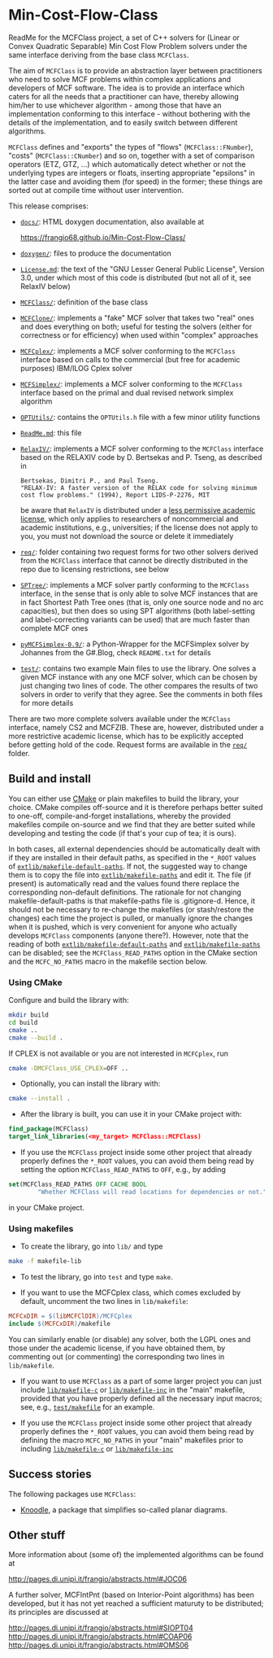 # Min-Cost-Flow-Class

ReadMe for the MCFClass project, a set of C++ solvers for (Linear or Convex
Quadratic Separable) Min Cost Flow Problem solvers under the same interface
deriving from the base class `MCFClass`.

The aim of `MCFClass` is to provide an abstraction layer between practitioners
who need to solve MCF problems within complex applications and developers of
MCF software. The idea is to provide an interface which caters for all the
needs that a practitioner can have, thereby allowing him/her to use whichever
algorithm - among those that have an implementation conforming to this
interface - without bothering with the details of the implementation, and to
easily switch between different algorithms.

`MCFClass` defines and "exports" the types of "flows" (`MCFClass::FNumber`),
"costs" (`MCFClass::CNumber`) and so on, together with a set of comparison
operators (ETZ, GTZ, ...) which automatically detect whether or not the
underlying types are integers or floats, inserting appropriate "epsilons" in
the latter case and avoiding them (for speed) in the former; these things are
sorted out at compile time without user intervention.

This release comprises:

-  [`docs/`](docs): HTML doxygen documentation, also available at

    https://frangio68.github.io/Min-Cost-Flow-Class/

-  [`doxygen/`](doxygen): files to produce the documentation

-  [`License.md`](License.md): the text of the "GNU Lesser General Public License",
   Version 3.0, under which most of this code is distributed
   (but not all of it, see RelaxIV below)

-  [`MCFClass/`](MCFClass): definition of the base class

-  [`MCFClone/`](MCFClone): implements a "fake" MCF solver that takes two "real" 
   ones  and does everything on both; useful for testing the solvers (either for
   correctness or for efficiency) when used within "complex" approaches

-  [`MCFCplex/`](MCFCplex): implements a MCF solver conforming to the `MCFClass`
   interface based on calls to the commercial (but free for academic purposes)
   IBM/ILOG Cplex solver 

-  [`MCFSimplex/`](MCFSimplex): implements a MCF solver conforming to the `MCFClass`
   interface based on the primal and dual revised network simplex algorithm

-  [`OPTUtils/`](OPTUtils): contains the `OPTUtils.h` file with a few minor utility
   functions

-  [`ReadMe.md`](ReadMe.md): this file

-  [`RelaxIV/`](RelaxIV): implements a MCF solver conforming to the `MCFClass`
   interface based on the RELAXIV code by D. Bertsekas and P. Tseng, as described
   in

       Bertsekas, Dimitri P., and Paul Tseng.
       "RELAX-IV: A faster version of the RELAX code for solving minimum
       cost flow problems." (1994), Report LIDS-P-2276, MIT

   be aware that `RelaxIV` is distributed under a [less permissive academic
   license](RelaxIV/academicl.txt), which only applies to researchers of
   noncommercial and academic institutions, e.g., universities; if the license
   does not apply to you, you must not download the source or delete it immediately

-  [`req/`](req): folder containing two request forms for two other solvers derived
   from the `MCFClass` interface that cannot be directly distributed in the
   repo due to licensing restrictions, see below
 
-  [`SPTree/`](SPTree): implements a MCF solver partly conforming to the `MCFClass`
   interface, in the sense that is only able to solve MCF instances that are in
   fact Shortest Path Tree ones (that is, only one source node and no arc
   capacities), but then does so using SPT algorithms (both label-setting and
   label-correcting variants can be used) that are much faster than complete MCF
   ones

-  [`pyMCFSimplex-0.9/`](pyMCFSimplex-0.9): a Python-Wrapper for the MCFSimplex
   solver by Johannes from the G#.Blog, check `README.txt` for details

-  [`test/`](test): contains two example Main files to use the library. One solves
   a given MCF instance with any one MCF solver, which can be chosen by just
   changing two lines of code. The other compares the results of two solvers in
   order to verify that they agree. See the comments in both files for more details

There are two more complete solvers available under the `MCFClass` interface,
namely CS2 and MCFZIB. These are, however, distributed under a more
restrictive academic license, which has to be explicitly accepted before
getting hold of the code. Request forms are available in the [`req/`](req) folder.


## Build and install

You can either use [CMake](https://cmake.org) or plain makefiles to build the
library, your choice. CMake compiles off-source and it is therefore perhaps
better suited to one-off, compile-and-forget installations, whereby the
provided makefiles compile on-source and we find that they are better suited
while developing and testing the code (if that's your cup of tea; it is ours).

In both cases, all external dependencies should be automatically dealt with if
they are installed in their default paths, as specified in the `*_ROOT` values
of [`extlib/makefile-default-paths`](extlib/makefile-default-paths). If not,
the suggested way to change them is to copy the file into
[`extlib/makefile-paths`](extlib/makefile-paths) and edit it. The file (if
present) is automatically read and the values found there replace the
corresponding non-default definitions. The rationale for not changing
makefile-default-paths is that makefile-paths file is .gitignore-d. Hence, it
should not be necessary to re-change the makefiles (or stash/restore the
changes) each time the project is pulled, or manually ignore the changes when
it is pushed, which is very convenient for anyone who actually develops
`MCFClass` components (anyone there?). However, note that the reading of both
[`extlib/makefile-default-paths`](extlib/makefile-default-paths) and
[`extlib/makefile-paths`](extlib/makefile-paths) can be disabled; see the
`MCFClass_READ_PATHS` option in the CMake section and the `MCFC_NO_PATHS` macro
in the makefile section below.


### Using CMake

Configure and build the library with:

```sh
mkdir build
cd build
cmake ..
cmake --build .
```

If CPLEX is not available or you are not interested in `MCFCplex`, run

```sh
cmake -DMCFClass_USE_CPLEX=OFF ..
```

- Optionally, you can install the library with:

```sh
cmake --install .
```

- After the library is built, you can use it in your CMake project with:

```cmake
find_package(MCFClass)
target_link_libraries(<my_target> MCFClass::MCFClass)
```

- If you use the `MCFClass` project inside some other project that already
  properly defines the `*_ROOT` values, you can avoid them being read by
  setting the option `MCFClass_READ_PATHS` to `OFF`, e.g., by adding

```cmake
set(MCFClass_READ_PATHS OFF CACHE BOOL
        "Whether MCFClass will read locations for dependencies or not." FORCE)
```

  in your CMake project.


### Using makefiles

- To create the library, go into `lib/` and type

```sh
make -f makefile-lib
```

- To test the library, go into `test` and type `make`.

- If you want to use the MCFCplex class, which comes excluded by default,
  uncomment the two lines in `lib/makefile`:

```makefile
MCFCxDIR = $(libMCFClDIR)/MCFCplex
include $(MCFCxDIR)/makefile
```

You can similarly enable (or disable) any solver, both the LGPL ones and
those under the academic license, if you have obtained them, by commenting
out (or commenting) the corresponding two lines in `lib/makefile`.

- If you want to use `MCFClass` as a part of some larger project you can
  just include [`lib/makefile-c`](lib/makefile-c) or
  [`lib/makefile-inc`](lib/makefile-inc) in the "main" makefile, provided that
  you have properly defined all the necessary input macros; see, e.g.,
  [`test/makefile`](test/makefile) for an example.

- If you use the `MCFClass` project inside some other project that already
  properly defines the `*_ROOT` values, you can avoid them being read by
  defining the macro `MCFC_NO_PATHS` in your "main" makefiles prior to
  including [`lib/makefile-c`](lib/makefile-c) or
  [`lib/makefile-inc`](lib/makefile-inc)


## Success stories

The following packages use `MCFClass`:

- [Knoodle](https://github.com/HenrikSchumacher/Knoodle), a package that
  simplifies so-called planar diagrams.


## Other stuff

More information about (some of) the implemented algorithms can be found at

  http://pages.di.unipi.it/frangio/abstracts.html#JOC06

A further solver, MCFIntPnt (based on Interior-Point algorithms) has been
developed, but it has not yet reached a sufficient maturuty to be
distributed; its principles are discussed at

  http://pages.di.unipi.it/frangio/abstracts.html#SIOPT04
  http://pages.di.unipi.it/frangio/abstracts.html#COAP06
  http://pages.di.unipi.it/frangio/abstracts.html#OMS06
